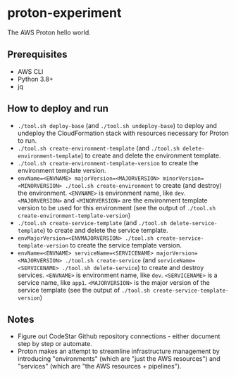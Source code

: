 # proton-experiment

The AWS Proton hello world.

## Prerequisites

* AWS CLI
* Python 3.8+
* jq

## How to deploy and run

* `./tool.sh deploy-base` (and `./tool.sh undeploy-base`) to deploy and undeploy the CloudFormation stack with resources necessary for Proton to run.
* `./tool.sh create-environment-template` (and `./tool.sh delete-environment-template`) to create and delete the environment template.
* `./tool.sh create-environment-template-version` to create the environment template version.
* `envName=<ENVNAME> majorVersion=<MAJORVERSION> minorVersion=<MINORVERSION> ./tool.sh create-environment` to create (and destroy) the environment. `<ENVNAME>` is environment name, like `dev`. `<MAJORVERSION>` and `<MINORVERSION>` are the environment template version to be used for this environment (see the output of `./tool.sh create-environment-template-version`)
* `./tool.sh create-service-template` (and `./tool.sh delete-service-template`) to create and delete the service template.
* `envMajorVersion=<ENVMAJORVERSION> ./tool.sh create-service-template-version` to create the service template version.
* `envName=<ENVNAME> serviceName=<SERVICENAME> majorVersion=<MAJORVERSION> ./tool.sh create-service` (and `serviceName=<SERVICENAME> ./tool.sh delete-service`) to create and destroy services. `<ENVNAME>` is environment name, like `dev`. `<SERVICENAME>` is a service name, like `app1`. `<MAJORVERSION>` is the major version of the service template  (see the output of `./tool.sh create-service-template-version`)

## Notes

* Figure out CodeStar Github repository connections - either document step by step or automate.
* Proton makes an attempt to streamline infrastructure management by introducing "environments" (which are "just the AWS resources") and "services" (which are "the AWS resources + pipelines").
